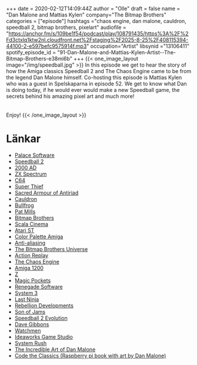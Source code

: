 +++ 
date = 2020-02-12T14:09:44Z
author = "Olle"
draft = false
name = "Dan Malone and Mattias Kylen"
company="The Bitmap Brothers"
categories = ["episode"]
hashtags ="chaos engine, dan malone, cauldron, speedball 2, bitmap brothers, pixelart"
audiofile = "https://anchor.fm/s/109be1f54/podcast/play/108791435/https%3A%2F%2Fd3ctxlq1ktw2nl.cloudfront.net%2Fstaging%2F2025-8-25%2F408115394-44100-2-e597befc9575914f.mp3"
occupation="Artist"
libsynid ="13106411"
spotify_episode_id = "91-Dan-Malone-and-Mattias-Kylen-Artist--The-Bitmap-Brothers-e38mi6b"
+++ 
{{< one_image_layout image="/img/speedball.jpg" >}}
In this episode we get to hear the story of how the Amiga classics Speedball 2 and The Chaos Engine came to be from the legend Dan Malone himself. Co-hosting this episode is Mattias Kylen who was a guest in Spelskaparna in episode 52. We get to know what Dan is doing today, if he would ever would make a new Speedball game, the secrets behind his amazing pixel art and much more!  
<br>
<br>
Enjoy!
{{< /one_image_layout >}}


# Länkar
* [Palace Software](https://en.wikipedia.org/wiki/Palace_Software)
* [Speedball 2](https://www.youtube.com/watch?v=iyX4BPU-Bao&t=29s)
* [2000 AD](https://2000ad.com/)
* [ZX Spectrum](https://en.wikipedia.org/wiki/ZX_Spectrum)
* [C64](https://en.wikipedia.org/wiki/Commodore_64)
* [Super Thief](https://www.gamesthatwerent.com/gtw64/super-thief/)
* [Sacred Armour of Antiriad](https://www.youtube.com/watch?v=-A0F2yCI8eA)
* [Cauldron](https://www.youtube.com/watch?v=S5ttR34rFRI)
* [Bullfrog](https://en.wikipedia.org/wiki/Bullfrog_Productions)
* [Pat Mills](https://en.wikipedia.org/wiki/Pat_Mills)
* [Bitmap Brothers](https://en.wikipedia.org/wiki/The_Bitmap_Brothers)
* [Scala Cinema](https://www.theguardian.com/film/2011/jul/31/scala-cinema-london)
* [Atari ST](https://en.wikipedia.org/wiki/Atari_ST)
* [Color Palette Amiga](https://en.wikipedia.org/wiki/List_of_16-bit_computer_color_palettes#Amiga_OCS)
* [Anti-aliasing](https://en.wikipedia.org/wiki/Anti-aliasing)
* [The Bitmap Brothers Universe](https://readonlymemory.vg/shop/book/the-bitmap-brothers-universe/)
* [Action Replay](https://en.wikipedia.org/wiki/Action_Replay)
* [The Chaos Engine](https://www.youtube.com/watch?v=dWrGA-g17qg)
* [Amiga 1200](https://en.wikipedia.org/wiki/Amiga_1200)
* [Z](https://www.youtube.com/watch?v=AQq3xp9NPrc)
* [Magic Pockets](https://www.youtube.com/watch?v=4Fe6eBw9aYA)
* [Renegade Software](https://en.wikipedia.org/wiki/Renegade_Software)
* [System 3](https://en.wikipedia.org/wiki/System_3_(company))
* [Last Ninja](https://www.youtube.com/watch?v=T5o_f76jSaM)
* [Rebellion Developments](https://en.wikipedia.org/wiki/Rebellion_Developments)
* [Son of Jams](https://www.artstation.com/artwork/VbzW4)
* [Speedball 2 Evolution](https://www.youtube.com/watch?v=s1GqgCJe05Q)
* [Dave Gibbons](https://en.wikipedia.org/wiki/Dave_Gibbons)
* [Watchmen](https://en.wikipedia.org/wiki/Watchmen)
* [Ideaworks Game Studio](https://en.wikipedia.org/wiki/Ideaworks_Game_Studio)
* [System Rush](https://www.youtube.com/watch?v=UDOBTW_sAnk)
* [The Incredible Art of Dan Malone](https://www.facebook.com/DanMaloneArt/)
* [Code the Classics (Raspberry pi book with art by Dan Malone)](https://wireframe.raspberrypi.org/books/code-the-classics1)
